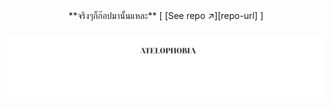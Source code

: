 


<div align="center">
**จริงๆก็ก๊อปมานั้นแหละ**  
[ [See repo ↗︎][repo-url] ]
</div>



<h3 align="center">
<img src="https://raw.githubusercontent.com/MaledKhaoSan/MaledKhaoSan/master/idk2.png" alt=""/>
</h3>
